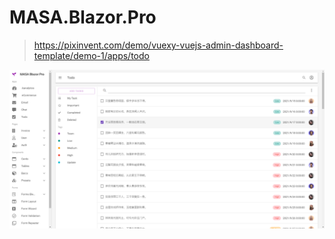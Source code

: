 ﻿# MASA.Blazor.Pro

> https://pixinvent.com/demo/vuexy-vuejs-admin-dashboard-template/demo-1/apps/todo

![](MASA.Blazor.Pro/20210917144541.png)
